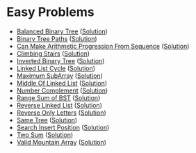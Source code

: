 # Easy Problems
- [Balanced Binary Tree](https://leetcode.com/problems/balanced-binary-tree/) ([Solution](https://github.com/martinock/leetcode-solution/blob/master/easy/balanced-binary-tree.cpp))
- [Binary Tree Paths](https://leetcode.com/problems/binary-tree-paths/) ([Solution](https://github.com/martinock/leetcode-solution/blob/master/easy/binary-tree-paths.go))
- [Can Make Arithmetic Progression From Sequence](https://leetcode.com/problems/can-make-arithmetic-progression-from-sequence/) ([Solution](https://github.com/martinock/leetcode-solution/blob/master/easy/can-make-arithmetic-progression-from-sequence.cpp))
- [Climbing Stairs](https://leetcode.com/problems/climbing-stairs/) ([Solution](https://github.com/martinock/leetcode-solution/blob/master/easy/climbing-stairs.cpp))
- [Inverted Binary Tree](https://leetcode.com/problems/invert-binary-tree/) ([Solution](https://github.com/martinock/leetcode-solution/blob/master/easy/inverted-binary-tree.cpp))
- [Linked List Cycle](https://leetcode.com/problems/linked-list-cycle/) ([Solution](https://github.com/martinock/leetcode-solution/blob/master/easy/linked-list-cycle.cpp))
- [Maximum SubArray](https://leetcode.com/problems/maximum-subarray/) ([Solution](https://github.com/martinock/leetcode-solution/blob/master/easy/maximum-subarray.cpp))
- [Middle Of Linked List](https://leetcode.com/problems/middle-of-the-linked-list/) ([Solution](https://github.com/martinock/leetcode-solution/blob/master/easy/middle-of-linked-list.cpp))
- [Number Complement](https://leetcode.com/problems/number-complement/) ([Solution](https://github.com/martinock/leetcode-solution/blob/master/easy/number-complement.cpp))
- [Range Sum of BST](https://leetcode.com/problems/range-sum-of-bst/) ([Solution](https://github.com/martinock/leetcode-solution/blob/master/easy/range-sum-of-bst.cpp))
- [Reverse Linked List](https://leetcode.com/problems/reverse-linked-list/submissions/) ([Solution](https://github.com/martinock/leetcode-solution/blob/master/easy/reverse-linked-list.cpp))
- [Reverse Only Letters](https://leetcode.com/problems/reverse-only-letters/) ([Solution](https://github.com/martinock/leetcode-solution/blob/master/easy/reverse-only-letters.cpp))
- [Same Tree](https://leetcode.com/problems/same-tree/submissions/) ([Solution](https://github.com/martinock/leetcode-solution/blob/master/easy/same-tree.cpp))
- [Search Insert Position](https://leetcode.com/problems/search-insert-position/) ([Solution](https://github.com/martinock/leetcode-solution/blob/master/easy/search-insert-position.cpp))
- [Two Sum](https://leetcode.com/problems/two-sum/) ([Solution](https://github.com/martinock/leetcode-solution/blob/master/easy/two-sum.go))
- [Valid Mountain Array](https://leetcode.com/problems/valid-mountain-array/) ([Solution](https://github.com/martinock/leetcode-solution/blob/master/easy/valid-mountain-array.cpp))